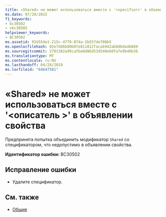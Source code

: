 ```yaml
---
title: «Shared» не может использоваться вместе с '<specifier>' в объявлении свойства
ms.date: 07/20/2015
f1_keywords:
- bc30502
- vbc30502
helpviewer_keywords:
- BC30502
ms.assetid: 93d554e1-215c-4779-874a-1b557de708b5
ms.openlocfilehash: 02e7dd6b80b07e811812facab942ab8d6da4b889
ms.sourcegitcommit: 2701302a99cafbe0d86d53d540eb0fa7e9b46b36
ms.translationtype: MT
ms.contentlocale: ru-RU
ms.lasthandoff: 04/28/2019
ms.locfileid: "64647581"
---
```

# <a name="shared-cannot-be-combined-with-specifier-on-a-property-declaration"></a>«Shared» не может использоваться вместе с '\<описатель >' в объявлении свойства
Предпринята попытка объединить модификатор `Shared` со спецификатором, что недопустимо в объявлении свойства.  
  
 **Идентификатор ошибки:** BC30502  
  
## <a name="to-correct-this-error"></a>Исправление ошибки  
  
- Удалите спецификатор.  
  
## <a name="see-also"></a>См. также

- [Общие](../../visual-basic/language-reference/modifiers/shared.md)
